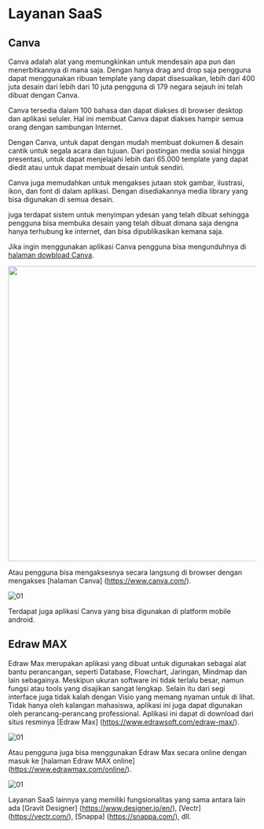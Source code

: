 # Layanan SaaS

## Canva

Canva adalah alat yang memungkinkan untuk mendesain apa pun dan menerbitkannya di mana saja. Dengan hanya drag and drop saja pengguna dapat menggunakan ribuan template yang dapat disesuaikan, lebih dari 400 juta desain dari lebih dari 10 juta pengguna di 179 negara sejauh ini telah dibuat dengan Canva.

Canva tersedia dalam 100 bahasa dan dapat diakses di browser desktop dan aplikasi seluler. Hal ini membuat Canva dapat diakses hampir semua orang dengan sambungan Internet.

Dengan Canva, untuk dapat dengan mudah membuat dokumen & desain cantik untuk segala acara dan tujuan. Dari postingan media sosial hingga presentasi, untuk dapat menjelajahi lebih dari 65.000 template yang dapat diedit atau untuk dapat membuat desain untuk sendiri.

Canva juga memudahkan untuk mengakses jutaan stok gambar, ilustrasi, ikon, dan font di dalam aplikasi. Dengan disediakannya media library yang bisa digunakan di semua desain.

juga terdapat sistem untuk menyimpan ydesan yang telah dibuat sehingga pengguna bisa membuka desain yang telah dibuat dimana saja dengna hanya terhubung ke internet, dan bisa dipublikasikan kemana saja.

Jika ingin menggunakan aplikasi Canva pengguna bisa mengunduhnya di [halaman dowbload Canva](https://www.canva.com/id_id/unduh/windows/).

<div align="center">
<img src="" width="600px">
</div>

Atau pengguna bisa mengaksesnya secara langsung di browser dengan mengakses [halaman Canva] (https://www.canva.com/).

![01](img/colab-1.png)

Terdapat juga aplikasi Canva yang bisa digunakan di platform mobile android.


## Edraw MAX

Edraw Max merupakan aplikasi yang dibuat untuk digunakan sebagai alat bantu perancangan, seperti Database, Flowchart, Jaringan, Mindmap dan lain sebagainya. Meskipun ukuran software ini tidak terlalu besar, namun fungsi atau tools yang disajikan sangat lengkap. Selain itu dari segi interface juga tidak kalah dengan Visio yang memang nyaman untuk di lihat. Tidak hanya oleh kalangan mahasiswa, aplikasi ini juga dapat digunakan oleh perancang-perancang professional. Aplikasi ini dapat di download dari situs resminya [Edraw Max] (https://www.edrawsoft.com/edraw-max/).

![01](img/colab-1.png)

Atau pengguna juga bisa menggunakan Edraw Max secara online dengan masuk ke [halaman Edraw MAX online] (https://www.edrawmax.com/online/).

![01](img/colab-1.png)

Layanan SaaS lainnya yang memiliki fungsionalitas yang sama antara lain ada [Gravit Designer] (https://www.designer.io/en/), [Vectr] (https://vectr.com/), [Snappa] (https://snappa.com/), dll.
